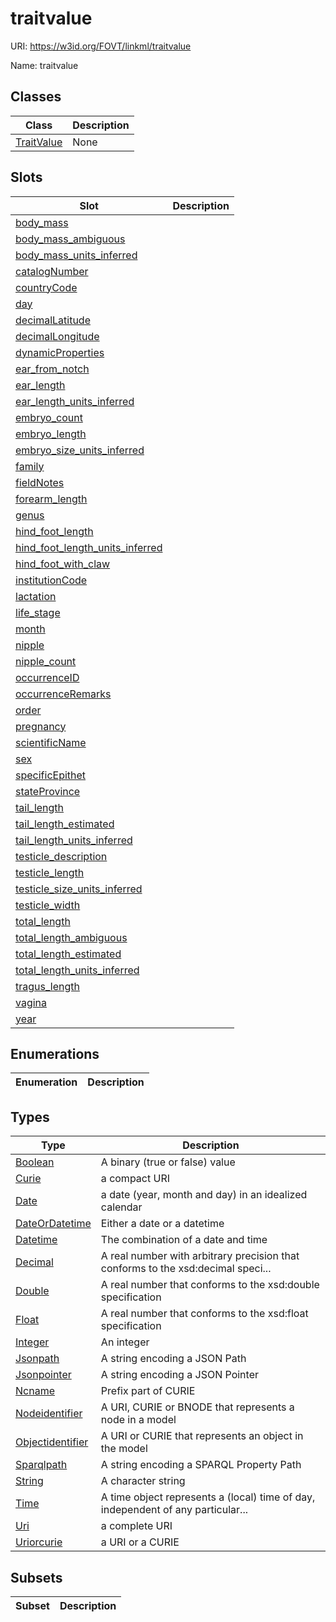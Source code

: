 # traitvalue



URI: https://w3id.org/FOVT/linkml/traitvalue

Name: traitvalue



## Classes

| Class | Description |
| --- | --- |
| [TraitValue](TraitValue.md) | None |



## Slots

| Slot | Description |
| --- | --- |
| [body_mass](body_mass.md) |  |
| [body_mass_ambiguous](body_mass_ambiguous.md) |  |
| [body_mass_units_inferred](body_mass_units_inferred.md) |  |
| [catalogNumber](catalogNumber.md) |  |
| [countryCode](countryCode.md) |  |
| [day](day.md) |  |
| [decimalLatitude](decimalLatitude.md) |  |
| [decimalLongitude](decimalLongitude.md) |  |
| [dynamicProperties](dynamicProperties.md) |  |
| [ear_from_notch](ear_from_notch.md) |  |
| [ear_length](ear_length.md) |  |
| [ear_length_units_inferred](ear_length_units_inferred.md) |  |
| [embryo_count](embryo_count.md) |  |
| [embryo_length](embryo_length.md) |  |
| [embryo_size_units_inferred](embryo_size_units_inferred.md) |  |
| [family](family.md) |  |
| [fieldNotes](fieldNotes.md) |  |
| [forearm_length](forearm_length.md) |  |
| [genus](genus.md) |  |
| [hind_foot_length](hind_foot_length.md) |  |
| [hind_foot_length_units_inferred](hind_foot_length_units_inferred.md) |  |
| [hind_foot_with_claw](hind_foot_with_claw.md) |  |
| [institutionCode](institutionCode.md) |  |
| [lactation](lactation.md) |  |
| [life_stage](life_stage.md) |  |
| [month](month.md) |  |
| [nipple](nipple.md) |  |
| [nipple_count](nipple_count.md) |  |
| [occurrenceID](occurrenceID.md) |  |
| [occurrenceRemarks](occurrenceRemarks.md) |  |
| [order](order.md) |  |
| [pregnancy](pregnancy.md) |  |
| [scientificName](scientificName.md) |  |
| [sex](sex.md) |  |
| [specificEpithet](specificEpithet.md) |  |
| [stateProvince](stateProvince.md) |  |
| [tail_length](tail_length.md) |  |
| [tail_length_estimated](tail_length_estimated.md) |  |
| [tail_length_units_inferred](tail_length_units_inferred.md) |  |
| [testicle_description](testicle_description.md) |  |
| [testicle_length](testicle_length.md) |  |
| [testicle_size_units_inferred](testicle_size_units_inferred.md) |  |
| [testicle_width](testicle_width.md) |  |
| [total_length](total_length.md) |  |
| [total_length_ambiguous](total_length_ambiguous.md) |  |
| [total_length_estimated](total_length_estimated.md) |  |
| [total_length_units_inferred](total_length_units_inferred.md) |  |
| [tragus_length](tragus_length.md) |  |
| [vagina](vagina.md) |  |
| [year](year.md) |  |


## Enumerations

| Enumeration | Description |
| --- | --- |


## Types

| Type | Description |
| --- | --- |
| [Boolean](Boolean.md) | A binary (true or false) value |
| [Curie](Curie.md) | a compact URI |
| [Date](Date.md) | a date (year, month and day) in an idealized calendar |
| [DateOrDatetime](DateOrDatetime.md) | Either a date or a datetime |
| [Datetime](Datetime.md) | The combination of a date and time |
| [Decimal](Decimal.md) | A real number with arbitrary precision that conforms to the xsd:decimal speci... |
| [Double](Double.md) | A real number that conforms to the xsd:double specification |
| [Float](Float.md) | A real number that conforms to the xsd:float specification |
| [Integer](Integer.md) | An integer |
| [Jsonpath](Jsonpath.md) | A string encoding a JSON Path |
| [Jsonpointer](Jsonpointer.md) | A string encoding a JSON Pointer |
| [Ncname](Ncname.md) | Prefix part of CURIE |
| [Nodeidentifier](Nodeidentifier.md) | A URI, CURIE or BNODE that represents a node in a model |
| [Objectidentifier](Objectidentifier.md) | A URI or CURIE that represents an object in the model |
| [Sparqlpath](Sparqlpath.md) | A string encoding a SPARQL Property Path |
| [String](String.md) | A character string |
| [Time](Time.md) | A time object represents a (local) time of day, independent of any particular... |
| [Uri](Uri.md) | a complete URI |
| [Uriorcurie](Uriorcurie.md) | a URI or a CURIE |


## Subsets

| Subset | Description |
| --- | --- |
